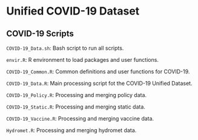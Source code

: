 # Unified COVID-19 Dataset

## COVID-19 Scripts

`COVID-19_Data.sh`: Bash script to run all scripts.

`envir.R`: R environment to load packages and user functions.

`COVID-19_Common.R`: Common definitions and user functions for COVID-19.

`COVID-19_Data.R`: Main processing script fot the COVID-19 Unified Dataset.

`COVID-19_Policy.R`: Processing and merging policy data.

`COVID-19_Static.R`: Processing and merging static data.

`COVID-19_Vaccine.R`: Processing and merging vaccine data.

`Hydromet.R`: Processing and merging hydromet data.
